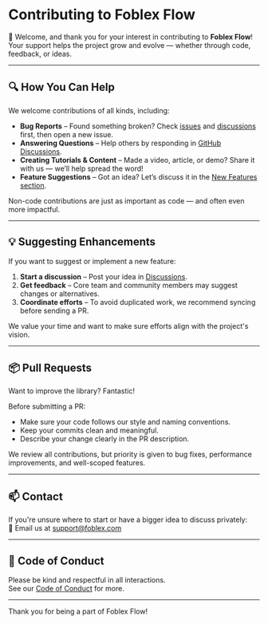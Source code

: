 # Contributing to Foblex Flow

👋 Welcome, and thank you for your interest in contributing to **Foblex Flow**!  
Your support helps the project grow and evolve — whether through code, feedback, or ideas.

---

## 🔍 How You Can Help

We welcome contributions of all kinds, including:

- **Bug Reports** – Found something broken? Check [issues](https://github.com/Foblex/f-flow/issues) and [discussions](https://github.com/Foblex/f-flow/discussions) first, then open a new issue.
- **Answering Questions** – Help others by responding in [GitHub Discussions](https://github.com/Foblex/f-flow/discussions).
- **Creating Tutorials & Content** – Made a video, article, or demo? Share it with us — we’ll help spread the word!
- **Feature Suggestions** – Got an idea? Let’s discuss it in the [New Features section](https://github.com/Foblex/f-flow/discussions/categories/feature-requests).

Non-code contributions are just as important as code — and often even more impactful.

---

## 💡 Suggesting Enhancements

If you want to suggest or implement a new feature:

1. **Start a discussion** – Post your idea in [Discussions](https://github.com/Foblex/f-flow/discussions).
2. **Get feedback** – Core team and community members may suggest changes or alternatives.
3. **Coordinate efforts** – To avoid duplicated work, we recommend syncing before sending a PR.

We value your time and want to make sure efforts align with the project's vision.

---

## 📦 Pull Requests

Want to improve the library? Fantastic!

Before submitting a PR:

- Make sure your code follows our style and naming conventions.
- Keep your commits clean and meaningful.
- Describe your change clearly in the PR description.

We review all contributions, but priority is given to bug fixes, performance improvements, and well-scoped features.

---

## 📫 Contact

If you're unsure where to start or have a bigger idea to discuss privately:  
📧 Email us at [support@foblex.com](mailto:support@foblex.com)

---

## 📜 Code of Conduct

Please be kind and respectful in all interactions.  
See our [Code of Conduct](./CODE_OF_CONDUCT.md) for more.

---

Thank you for being a part of Foblex Flow!
